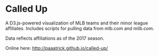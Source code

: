 Called Up
=========

A D3.js-powered visualization of MLB teams and their minor league affiliates. Includes scripts for pulling data from mlb.com and milb.com. 

Data reflects affiliations as of the 2017 season.

Online here: http://paaatrick.github.io/called-up/
